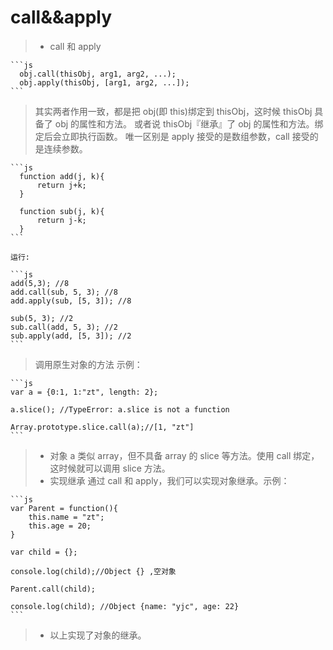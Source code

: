 # call&&apply

> - call 和 apply

    ```js
      obj.call(thisObj, arg1, arg2, ...);
      obj.apply(thisObj, [arg1, arg2, ...]);
    ```

> 其实两者作用一致，都是把 obj(即 this)绑定到 thisObj，这时候 thisObj 具备了 obj 的属性和方法。
> 或者说 thisObj『继承』了 obj 的属性和方法。绑定后会立即执行函数。
> 唯一区别是 apply 接受的是数组参数，call 接受的是连续参数。

    ```js
      function add(j, k){
          return j+k;
      }

      function sub(j, k){
          return j-k;
      }
    ```

    运行:

    ```js
    add(5,3); //8
    add.call(sub, 5, 3); //8
    add.apply(sub, [5, 3]); //8

    sub(5, 3); //2
    sub.call(add, 5, 3); //2
    sub.apply(add, [5, 3]); //2
    ```

> 调用原生对象的方法 示例：

    ```js
    var a = {0:1, 1:"zt", length: 2};

    a.slice(); //TypeError: a.slice is not a function

    Array.prototype.slice.call(a);//[1, "zt"]
    ```

> - 对象 a 类似 array，但不具备 array 的 slice 等方法。使用 call 绑定，这时候就可以调用 slice 方法。
> - 实现继承 通过 call 和 apply，我们可以实现对象继承。示例：

    ```js
    var Parent = function(){
        this.name = "zt";
        this.age = 20;
    }

    var child = {};

    console.log(child);//Object {} ,空对象

    Parent.call(child);

    console.log(child); //Object {name: "yjc", age: 22}
    ```

> - 以上实现了对象的继承。
